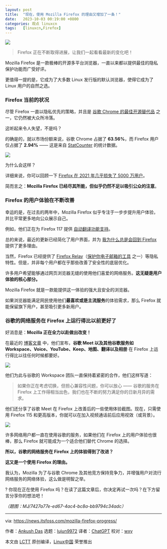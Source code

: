 ```yaml
---
layout: post
title:	"现在，使用 Mozilla Firefox 的理由又增加了一条！"
date:	2023-10-03 00:19:00 +0800 
categories:	观点 linuxcn 
tags:	[linuxcn,Firefox]
---
```



![](/Asserts/Images//attachment/album/202310/03/001913b1hfcfsl34ylcc6h.jpg)



> 
> Firefox 正在不断取得进展，让我们一起看看最新的变化吧！
> 
> 
> 


Mozilla Firefox 是一款极棒的开源多平台浏览器，一直以来都以提供最佳的隐私保护功能而广受好评。


更值得一提的是，它成为了大多数 Linux 发行版的默认浏览器，使得它成为了 Linux 用户的自然之选。


### Firefox 当前的状况


尽管 Firefox 一直以隐私优先的策略，并且是 [谷歌 Chrome 的最佳开源替代品](https://itsfoss.com/open-source-browsers-linux/) 之一，它仍然被大众所冷落。


这听起来令人失望，不是吗？


的确是的，就以市场份额来说，谷歌 Chrome 占据了 **63.56%**，而 Firefox 用户仅占据了 **2.94%** —— 这是来自 [StatCounter](https://gs.statcounter.com/browser-market-share) 的统计数据。


![](/Asserts/Images//attachment/album/202310/03/001920uofzb8ewwmy7qsaa.png)


为什么会这样？


详细来说，你可以回顾一下 [Firefox 在 2021 年几乎损失了 5000 万用户](/article-13642-1.html)。


简而言之：**Mozilla Firefox 已经尽其所能，但似乎仍然不足以吸引公众的注意**。


### Firefox 的用户体验在不断改善


幸运的是，在过去的两年中，Mozilla Firefox 似乎专注于一步步提升用户体验，并比平常更多地向公众展示自己。


例如，他们正在为 Firefox 117 提供 [自动翻译功能支持](https://news.itsfoss.com/firefox-117-release/)。


总的来说，最近的更新已经简化了用户界面，并为 [我为什么总是会回到 Firefox](https://news.itsfoss.com/why-mozilla-firefox/) 提供了更多理由。


当然，Firefox 已经提供了 [Firefox Relay](https://relay.firefox.com/)（[保护你电子邮箱的工具](https://itsfoss.com/protect-email-address/) 之一）等隐私特性。但是，并非每个用户都在乎那些改善了安全性的底层优化。


许多用户希望能够通过网页浏览器无缝的使用他们喜爱的网络服务。**这无疑是用户体验的核心部分。**


Mozilla Firefox 就是一款能提供这一体验的强大且安全的浏览器。


如果浏览器能满足网民使用他们**最喜欢或是主流服务**的体验需求，那么 Firefox 就能保留旗下用户，甚至吸引更多新用户。


### 谷歌的网络服务在 Firefox 上运行得比以前更好了


好消息是：**Mozilla 正在全力以赴做出改变！**


在最近的 [博客文章](https://blog.mozilla.org/en/products/firefox/google-meet-firefox/) 中，他们宣布，**谷歌 Meet 以及其他谷歌服务如 Workspace、Voice、YouTube、Keep、地图、翻译以及相册** 在 Firefox 上运行得比以往任何时候都要好。


![](/Asserts/Images//attachment/album/202310/03/001921tmm6gvh8h71vvv7v.png)


他们为此与谷歌的 Workspace 团队一直保持着紧密的合作，他们这样写道：



> 
> 如果你正在考虑切换，但担心兼容性问题，你可以放心 —— 谷歌的服务在 Firefox 上工作得相当出色，我们也在不断的努力满足你的日新月异的需求。
> 
> 
> 


他们还分享了谷歌 Meet 在 Firefox 上改善后的一些使用体验截图。现在，只需使用 Firefox 115 和更高版本，你就可以在加入视频通话前后应用视效（或背景）。


![](/Asserts/Images//attachment/album/202310/03/001921mir899tigg8r0m9t.jpg)


许多网络用户都一直在使用谷歌的服务，如果他们在 Firefox 上的用户体验也很棒，那么 Firefox 就可能成为一个适合他们替代 Chrome 的选择。


**所以，谷歌的网络服务在 Firefox 上的体验得到了改进？**


**这又是一个使用 Firefox 的理由。**


我认为，Mozilla 为了与谷歌 Chrome 及其他竞方保持竞争力，并增强用户对流行网络服务的网络体验，这么做是明智之举。


? 你现在正在使用 Firefox 吗？在读了这篇文章后，你决定再试一次吗？在下方留言分享你的想法吧！


*（题图：MJ/7427a77e-ed67-4ac4-bc8a-bb9794c34adc）*




---


via: <https://news.itsfoss.com/mozilla-firefox-progress/>


作者：[Ankush Das](https://news.itsfoss.com/author/ankush/) 选题：[lujun9972](https://github.com/lujun9972) 译者：[ChatGPT](https://linux.cn/lctt/ChatGPT) 校对：[wxy](https://github.com/wxy)


本文由 [LCTT](https://github.com/LCTT/TranslateProject) 原创编译，[Linux中国](https://linux.cn/) 荣誉推出
